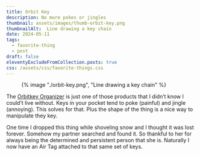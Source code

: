 ```yaml
---
title: Orbit Key
description: No more pokes or jingles
thumbnail: assets/images/thumb-orbit-key.png
thumbnailAlt:  Line drawing a key chain
date: 2024-05-11
tags:
  - favorite-thing
  - post
draft: false
eleventyExcludeFromCollection.posts: true
css: /assets/css/favorite-things.css
---
```

 <figure class="sketch">
  {% image "./orbit-key.png", "Line drawing a key chain" %}
<figcaption></figcaption>
</figure>

The [Orbitkey Organizer](https://www.orbitkey.com/collections/active/products/orbitkey-2-0-active?variant=8198980993120) is just one of those products that I didn’t know I could’t live without. Keys in your pocket tend to poke (painful) and jingle (annoying). This solves for that. Plus the shape of the thing is a nice way to manipulate they key.

One time I dropped this thing while shoveling snow and I thought it was lost forever. Somehow my partner searched and found it. So thankful to her for always being the determined and persistent person that she is. Naturally I now have an Air Tag attached to that same set of keys. 